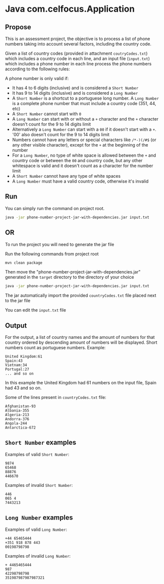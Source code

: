 # Java com.celfocus.Application

## Propose

This is an assessment project, the objective is to process a list of phone numbers taking into account several factors, including the country code.

Given a list of country codes (provided in attachment `coutryCodes.txt`) which includes a country code in each line, and an input file (`input.txt`) which includes a phone number in each line process the phone numbers according to the following rules:

A phone number is only valid if:

- It has 4 to 6 digits (inclusive) and is considered a `Short Number`
- It has 9 to 14 digits (inclusive) and is considered a `Long Number`
- A `Short Number` is a shortcut to a portuguese long number. A `Long Number` is a complete phone number that must include a country code (351, 44, etc)
- A `Short Number` cannot start with `0`
- A `Long Number` can start with or without a `+` character and the `+` character doesn't count for the 9 to 14 digits limit
- Alternatively a `Long Number` can start with a `00` if it doesn't start with a `+`. '00' also doesn't count for the 9 to 14 digits limit
- Numbers cannot have any letters or special characters like `/*-)(/#$` (or any other visible character), except for the `+` at the beginning of the number
- For a `Long Number`, no type of white space is allowed between the `+` and country code or between the `00` and country code, but any other whitespace is valid and it doesn't count as a character for the number limit
- A `Short Number` cannot have any type of white spaces
- A `Long Number` must have a valid country code, otherwise it's invalid

## Run

You can simply run the command on project root.
```bash
java -jar phone-number-project-jar-with-dependencies.jar input.txt
```

## OR 

To run the project you will need to generate the jar file

Run the following commands from project root
```bash
mvn clean package
```
Then move the "phone-number-project-jar-with-dependencies.jar" generated in the `target` directory to the directory of your choice
```bash
java -jar phone-number-project-jar-with-dependencies.jar input.txt
```

The jar automatically import the provided `countryCodes.txt` file placed next to the jar file

You can edit the `input.txt` file

## Output

For the output, a list of country names and the amount of numbers for that country ordered by descending amount of numbers will be displayed. Short numbers count as portuguese numbers. Example:

```text
United Kingdom:61
Spain:43
Vietnam:34
Portugal:27
... and so on
```

In this example the United Kingdom had 61 numbers on the input file, Spain had 43 and so on.

Some of the lines present in `countryCodes.txt` file:

```text
Afghanistan-93
Albania-355
Algeria-213
Andorra-376
Angola-244
Antarctica-672
```

## `Short Number` examples

Examples of valid `Short Number`:

```text
9874
65468
88876
446670
```

Examples of invalid `Short Number`:

```text
446
065 4
7443213
```

## `Long Number` examples

Examples of valid `Long Number`:

```text
+44 65465444
+351 918 878 443
00198798798
```

Examples of invalid `Long Number`:

```text
+ 4465465444
987
42298798798
351987987987987321
```
